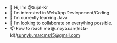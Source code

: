 - 👋 Hi, I’m @Sujal-Kr
- 👀 I’m interested in Web/App Devlopement/Coding.
- 🌱 I’m currently learning Java
- 💞️ I’m looking to collaborate on everything possible.
- 📫 How to reach me @_noya.san(Insta-Id)/sunnykumarcms45@gmail.com

<!---
Sujal-Kr/Sujal-Kr is a ✨ special ✨ repository because its `README.md` (this file) appears on your GitHub profile.
You can click the Preview link to take a look at your changes.
--->
